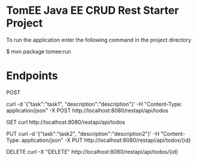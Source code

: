 # TomEE Java EE CRUD Rest Starter Project

To run the application enter the following command in the project directory

$ mvn package tomee:run

# Endpoints

POST

curl -d '{"task":"task1", "description":"description"}' -H "Content-Type: application/json" -X POST http://localhost:8080/restapi/api/todos

GET
curl http://localhost:8080/restapi/api/todos

PUT
curl -d '{"task":"task2", "description":"description2"}' -H "Content-Type: application/json" -X PUT http://localhost:8080/restapi/api/todos/{id}

DELETE
curl -X "DELETE" http://localhost:8080/restapi/api/todos/{id}
